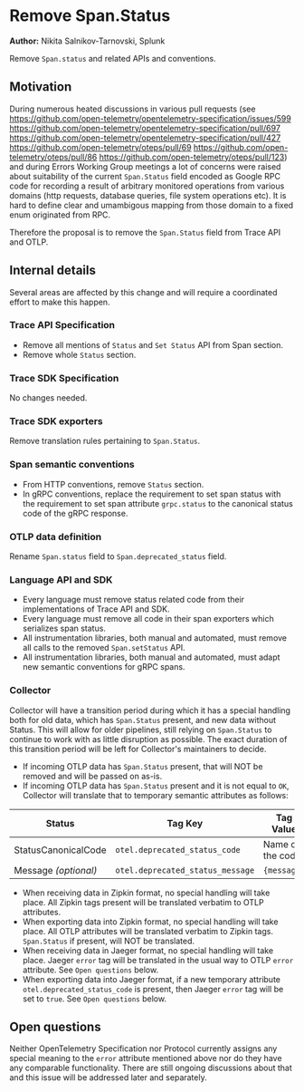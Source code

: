 # Remove Span.Status

**Author:** Nikita Salnikov-Tarnovski, Splunk

Remove `Span.status` and related APIs and conventions.

## Motivation

During numerous heated discussions in various pull requests (see
<https://github.com/open-telemetry/opentelemetry-specification/issues/599>
<https://github.com/open-telemetry/opentelemetry-specification/pull/697>
<https://github.com/open-telemetry/opentelemetry-specification/pull/427>
<https://github.com/open-telemetry/oteps/pull/69>
<https://github.com/open-telemetry/oteps/pull/86>
<https://github.com/open-telemetry/oteps/pull/123>)
and during Errors Working Group meetings a lot of concerns were raised about suitability of the current `Span.Status`
field encoded as Google RPC code for recording a result of arbitrary monitored operations from various domains
(http requests, database queries, file system operations etc). It is hard to define clear and umambigous mapping
from those domain to a fixed enum originated from RPC.

Therefore the proposal is to remove the `Span.Status` field from Trace API and OTLP.

## Internal details

Several areas are affected by this change and will require a coordinated effort to make this happen.

### Trace API Specification

* Remove all mentions of `Status` and `Set Status` API from Span section.
* Remove whole `Status` section.

### Trace SDK Specification

No changes needed.

### Trace SDK exporters

Remove translation rules pertaining to `Span.Status`.

### Span semantic conventions

* From HTTP conventions, remove `Status` section.
* In gRPC conventions, replace the requirement to set span status with the requirement to set span attribute `grpc.status`
to the canonical status code of the gRPC response.

### OTLP data definition

Rename `Span.status` field to `Span.deprecated_status` field.

### Language API and SDK

* Every language must remove status related code from their implementations of Trace API and SDK.
* Every language must remove all code in their span exporters which serializes span status.
* All instrumentation libraries, both manual and automated, must remove all calls to the removed `Span.setStatus` API.
* All instrumentation libraries, both manual and automated, must adapt new semantic conventions for gRPC spans.

### Collector

Collector will have a transition period during which it has a special handling both for old data,
which has `Span.Status` present, and new data without Status.
This will allow for older pipelines, still relying on `Span.Status` to continue to work with as little disruption as possible.
The exact duration of this transition period will be left for Collector's maintainers to decide.

* If incoming OTLP data has `Span.Status` present, that will NOT be removed and will be passed on as-is.
* If incoming OTLP data has `Span.Status` present and it is not equal to `OK`,
Collector will translate that to temporary semantic attributes as follows:

|Status|Tag Key| Tag Value|
|--|--|--|
|StatusCanonicalCode | `otel.deprecated_status_code` | Name of the code|
|Message *(optional)* | `otel.deprecated_status_message` | `{message}`|

* When receiving data in Zipkin format, no special handling will take place.
All Zipkin tags present will be translated verbatim to OTLP attributes.
* When exporting data into Zipkin format, no special handling will take place.
All OTLP attributes will be translated verbatim to Zipkin tags.
`Span.Status` if present, will NOT be translated.
* When receiving data in Jaeger format, no special handling will take place.
Jaeger `error` tag will be translated in the usual way to OTLP `error` attribute.
See `Open questions` below.
* When exporting data into Jaeger format, if a new temporary attribute `otel.deprecated_status_code` is present,
then Jaeger `error` tag will be set to `true`.
See `Open questions` below.

## Open questions

Neither OpenTelemetry Specification nor Protocol currently assigns any special meaning to the `error` attribute mentioned above
nor do they have any comparable functionality.
There are still ongoing discussions about that and this issue will be addressed later and separately.
